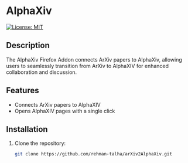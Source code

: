 # AlphaXiv

[![License: MIT](https://img.shields.io/badge/License-MIT-yellow.svg)](https://opensource.org/licenses/MIT)

## Description

The AlphaXiv Firefox Addon connects ArXiv papers to AlphaXiv, allowing users to seamlessly transition from ArXiv to AlphaXIV for enhanced collaboration and discussion.

## Features

- Connects ArXiv papers to AlphaXIV
- Opens AlphaXIV pages with a single click

## Installation

1. Clone the repository:

   ```bash
   git clone https://github.com/rehman-talha/arXiv2AlphaXiv.git

